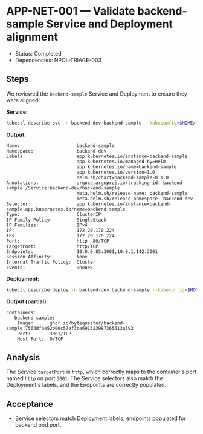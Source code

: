 # APP-NET-001 — Validate backend-sample Service and Deployment alignment

- Status: Completed
- Dependencies: NPOL-TRIAGE-003

## Steps

We reviewed the `backend-sample` Service and Deployment to ensure they were aligned.

**Service:**

```bash
kubectl describe svc -n backend-dev backend-sample --kubeconfig=$HOME/.kube/config
```

**Output:**

```
Name:                     backend-sample
Namespace:                backend-dev
Labels:                   app.kubernetes.io/instance=backend-sample
                          app.kubernetes.io/managed-by=Helm
                          app.kubernetes.io/name=backend-sample
                          app.kubernetes.io/version=1.0
                          helm.sh/chart=backend-sample-0.1.0
Annotations:              argocd.argoproj.io/tracking-id: backend-sample:/Service:backend-dev/backend-sample
                          meta.helm.sh/release-name: backend-sample
                          meta.helm.sh/release-namespace: backend-dev
Selector:                 app.kubernetes.io/instance=backend-sample,app.kubernetes.io/name=backend-sample
Type:                     ClusterIP
IP Family Policy:         SingleStack
IP Families:              IPv4
IP:                       172.20.170.224
IPs:                      172.20.170.224
Port:                     http  80/TCP
TargetPort:               http/TCP
Endpoints:                10.0.0.85:3001,10.0.1.142:3001
Session Affinity:         None
Internal Traffic Policy:  Cluster
Events:                   <none>
```

**Deployment:**

```bash
kubectl describe deploy -n backend-dev backend-sample --kubeconfig=$HOME/.kube/config
```

**Output (partial):**

```
Containers:
   backend-sample:
    Image:      ghcr.io/bytequester/backend-sample:7564dfbe52b00c57ef3ce691323987365613a592
    Port:       3001/TCP
    Host Port:  0/TCP
```

## Analysis

The Service `targetPort` is `http`, which correctly maps to the container's port named `http` on port `3001`. The Service selectors also match the Deployment's labels, and the Endpoints are correctly populated.

## Acceptance

- Service selectors match Deployment labels; endpoints populated for backend pod port.
